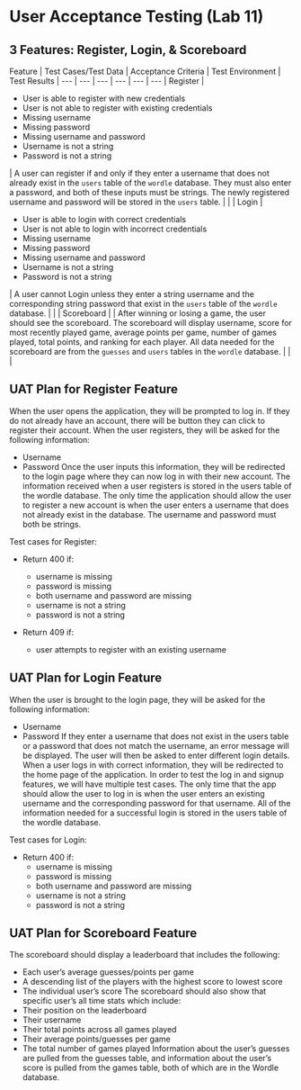 # User Acceptance Testing (Lab 11)

## 3 Features: Register, Login, & Scoreboard

Feature | Test Cases/Test Data | Acceptance Criteria | Test Environment | Test Results |
--- | --- | --- | --- | --- | --- |
Register | <ul><li>User is able to register with new credentials</li><li>User is not able to register with existing credentials</li><li>Missing username</li><li>Missing password</li><li>Missing username and password</li><li>Username is not a string</li><li>Password is not a string</li></ul>  | A user can register if and only if they enter a username that does not already exist in the <code>users</code> table of the <code>wordle</code> database. They must also enter a password, and both of these inputs must be strings. The newly registered username and password will be stored in the <code>users</code> table. |   |   |
Login | <ul><li>User is able to login with correct credentials</li><li>User is not able to login with incorrect credentials</li><li>Missing username</li><li>Missing password</li><li>Missing username and password</li><li>Username is not a string</li><li>Password is not a string</li></ul>  | A user cannot Login unless they enter a string username and the corresponding string password that exist in the <code>users</code> table of the <code>wordle</code> database.  |   |   |
Scoreboard |   | After winning or losing a game, the user should see the scoreboard. The scoreboard will display username, score for most recently played game, average points per game, number of games played, total points, and ranking for each player. All data needed for the scoreboard are from the <code>guesses</code> and <code>users</code> tables in the <code>wordle</code> database.  |   |   |


## UAT Plan for Register Feature

When the user opens the application, they will be prompted to log in. If they do not already have an account, there will be button they can click to register their account. When the user registers, they will be asked for the following information:
* Username
* Password 
Once the user inputs this information, they will be redirected to the login page where they can now log in with their new account. The information received when a user registers is stored in the users table of the wordle database. The only time the application should allow the user to register a new account is when the user enters a username that does not already exist in the database. The username and password must both be strings.

Test cases for Register:

* Return 400 if:
    * username is missing
    * password is missing
    * both username and password are missing
    * username is not a string
    * password is not a string

* Return 409 if:
    * user attempts to register with an existing username


## UAT Plan for Login Feature

When the user is brought to the login page, they will be asked for the following information:
* Username
* Password
If they enter a username that does not exist in the users table or a password that does not match the username, an error message will be displayed. The user will then be asked to enter different login details. When a user logs in with correct information, they will be redirected to the home page of the application. 
In order to test the log in and signup features, we will have multiple test cases. The only time that the app should allow the user to log in is when the user enters an existing username and the corresponding password for that username. All of the information needed for a successful login is stored in the users table of the wordle database.

Test cases for Login:

* Return 400 if:
    * username is missing
    * password is missing
    * both username and password are missing
    * username is not a string
    * password is not a string
      

## UAT Plan for Scoreboard Feature

The scoreboard should display a leaderboard that includes the following:
* Each user’s average guesses/points per game
* A descending list of the players with the highest score to lowest score
* The individual user’s score
The scoreboard should also show that specific user’s all time stats which include:
* Their position on the leaderboard
* Their username
* Their total points across all games played
* Their average points/guesses per game
* The total number of games played
Information about the user’s guesses are pulled from the guesses table, and information about the user’s score is pulled from the games table, both of which are in the Wordle database.

